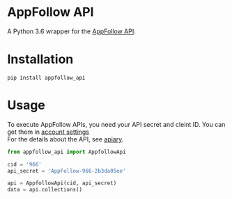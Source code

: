# AppFollow API
A Python 3.6 wrapper for the [AppFollow API](https://appfollow.docs.apiary.io/#).

# Installation
`pip install appfollow_api`

# Usage
To execute AppFollow APIs, you need your API secret and cleint ID. 
You can get them in [account settings](http://watch.appfollow.io/settings/general)  
For the details about the API, see [apiary](https://appfollow.docs.apiary.io/#).
```python
from appfollow_api import AppfollowApi

cid = '966'
api_secret = 'AppFollow-966-2b3da05ee'

api = AppfollowApi(cid, api_secret)
data = api.collections()
```